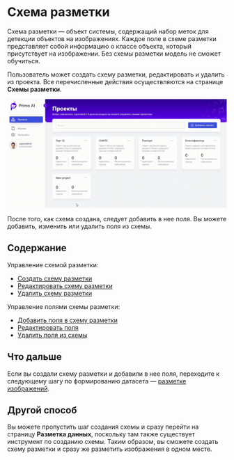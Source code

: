 # Схема разметки

Схема разметки — объект системы, содержащий набор меток для детекции объектов на изображениях. Каждое поле в схеме разметки представляет собой информацию о классе объекта, который присутствует на изображении. Без схемы разметки модель не сможет обучиться.

Пользователь может создать схему разметки, редактировать и удалить из проекта. Все перечисленные действия осуществляются на странице **Схемы разметки**. 

![](<../../../../.gitbook/assets1/primo-ai/user-guide/scheme-project-menu.gif>)

После того, как схема создана, следует добавить в нее поля. Вы можете добавить, изменить или удалить поля из схемы.


## Содержание

Управление схемой разметки:
* [Создать схему разметки](https://github.com/PrimoRPA/Docs.Rus/blob/1299-%D0%BD%D0%B0%D0%BF%D0%B8%D1%81%D0%B0%D1%82%D1%8C-%D0%B4%D0%BE%D0%BA%D1%83%D0%BC%D0%B5%D0%BD%D1%82-%D0%BF%D0%BE-primoai/primo-ai/user/projects/schemes/operations-with-schemes.md#%D1%81%D0%BE%D0%B7%D0%B4%D0%B0%D1%82%D1%8C-%D1%81%D1%85%D0%B5%D0%BC%D1%83-%D1%80%D0%B0%D0%B7%D0%BC%D0%B5%D1%82%D0%BA%D0%B8)
* [Редактировать схему разметки](https://github.com/PrimoRPA/Docs.Rus/blob/1299-%D0%BD%D0%B0%D0%BF%D0%B8%D1%81%D0%B0%D1%82%D1%8C-%D0%B4%D0%BE%D0%BA%D1%83%D0%BC%D0%B5%D0%BD%D1%82-%D0%BF%D0%BE-primoai/primo-ai/user/projects/schemes/operations-with-schemes.md#%D1%80%D0%B5%D0%B4%D0%B0%D0%BA%D1%82%D0%B8%D1%80%D0%BE%D0%B2%D0%B0%D1%82%D1%8C-%D1%81%D1%85%D0%B5%D0%BC%D1%83-%D1%80%D0%B0%D0%B7%D0%BC%D0%B5%D1%82%D0%BA%D0%B8)
* [Удалить схему разметки](https://github.com/PrimoRPA/Docs.Rus/blob/1299-%D0%BD%D0%B0%D0%BF%D0%B8%D1%81%D0%B0%D1%82%D1%8C-%D0%B4%D0%BE%D0%BA%D1%83%D0%BC%D0%B5%D0%BD%D1%82-%D0%BF%D0%BE-primoai/primo-ai/user/projects/schemes/operations-with-schemes.md#%D1%83%D0%B4%D0%B0%D0%BB%D0%B8%D1%82%D1%8C-%D1%81%D1%85%D0%B5%D0%BC%D1%83-%D1%80%D0%B0%D0%B7%D0%BC%D0%B5%D1%82%D0%BA%D0%B8)

Управление полями схемы разметки:
* [Добавить поля в схему разметки](https://github.com/PrimoRPA/Docs.Rus/blob/1299-%D0%BD%D0%B0%D0%BF%D0%B8%D1%81%D0%B0%D1%82%D1%8C-%D0%B4%D0%BE%D0%BA%D1%83%D0%BC%D0%B5%D0%BD%D1%82-%D0%BF%D0%BE-primoai/primo-ai/user/projects/schemes/operations-with-fiels.md#%D0%B4%D0%BE%D0%B1%D0%B0%D0%B2%D0%B8%D1%82%D1%8C-%D0%BF%D0%BE%D0%BB%D1%8F-%D0%B2-%D1%81%D1%85%D0%B5%D0%BC%D1%83-%D1%80%D0%B0%D0%B7%D0%BC%D0%B5%D1%82%D0%BA%D0%B8)
* [Редактировать поля](https://github.com/PrimoRPA/Docs.Rus/blob/1299-%D0%BD%D0%B0%D0%BF%D0%B8%D1%81%D0%B0%D1%82%D1%8C-%D0%B4%D0%BE%D0%BA%D1%83%D0%BC%D0%B5%D0%BD%D1%82-%D0%BF%D0%BE-primoai/primo-ai/user/projects/schemes/operations-with-fiels.md#%D1%80%D0%B5%D0%B4%D0%B0%D0%BA%D1%82%D0%B8%D1%80%D0%BE%D0%B2%D0%B0%D1%82%D1%8C-%D0%BF%D0%BE%D0%BB%D0%B5)
* [Удалить поля из схемы](https://github.com/PrimoRPA/Docs.Rus/blob/1299-%D0%BD%D0%B0%D0%BF%D0%B8%D1%81%D0%B0%D1%82%D1%8C-%D0%B4%D0%BE%D0%BA%D1%83%D0%BC%D0%B5%D0%BD%D1%82-%D0%BF%D0%BE-primoai/primo-ai/user/projects/schemes/operations-with-fiels.md#%D1%83%D0%B4%D0%B0%D0%BB%D0%B8%D1%82%D1%8C-%D0%BF%D0%BE%D0%BB%D0%B5-%D0%B8%D0%B7-%D1%81%D1%85%D0%B5%D0%BC%D1%8B-%D1%80%D0%B0%D0%B7%D0%BC%D0%B5%D1%82%D0%BA%D0%B8)

## Что дальше

Если вы создали схему разметки и добавили в нее поля, переходите к следующему шагу по формированию датасета — [разметке изображений](https://github.com/PrimoRPA/Docs.Rus/tree/1299-%D0%BD%D0%B0%D0%BF%D0%B8%D1%81%D0%B0%D1%82%D1%8C-%D0%B4%D0%BE%D0%BA%D1%83%D0%BC%D0%B5%D0%BD%D1%82-%D0%BF%D0%BE-primoai/primo-ai/user/projects/labeling). 

## Другой способ

Вы можете пропустить шаг создания схемы и сразу перейти на страницу **Разметка данных**, поскольку там также существует инструмент по созданию схемы. Таким образом, вы сможете создать схему разметки и сразу же разметить изображения в одном месте.
